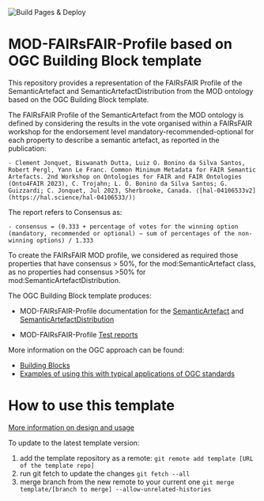 ![Build Pages & Deploy](https://github.com/FAIR-IMPACT/MOD-DCAT-profile/actions/workflows/pages/pages-build-deployment/badge.svg)

# MOD-FAIRsFAIR-Profile based on OGC Building Block template

This repository provides a representation of the FAIRsFAIR Profile of the SemanticArtefact and SemanticArtefactDistribution from the MOD ontology based on the OGC Building Block template.

The FAIRsFAIR Profile of the SemanticArtefact from the MOD ontology is defined by considering the results in the vote organised within a FAIRsFAIR workshop for the endorsement level mandatory-recommended-optional for each property to describe a semantic artefact, as reported in the publication:

    - Clement Jonquet, Biswanath Dutta, Luiz O. Bonino da Silva Santos, Robert Pergl, Yann Le Franc. Common Minimum Metadata for FAIR Semantic Artefacts. 2nd Workshop on Ontologies for FAIR and FAIR Ontologies (Onto4FAIR 2023), C. Trojahn; L. O. Bonino da Silva Santos; G. Guizzardi; C. Jonquet, Jul 2023, Sherbrooke, Canada. ⟨[hal-04106533v2](https://hal.science/hal-04106533/)⟩

The report refers to Consensus as:

    - consensus = (0.333 + percentage of votes for the winning option (mandatory, recommended or optional) − sum of percentages of the non-winning options) / 1.333


To create the FAIRsFAIR MOD profile, we considered as required those properties that have consensus > 50%, for the mod:SemanticArtefact class, as no properties had consensus >50% for mod:SemanticArtefactDistribution.

The OGC Building Block template produces:

- MOD-FAIRsFAIR-Profile documentation for the [SemanticArtefact](https://fair-impact.github.io/MOD-FAIRsFAIR-profile/build/generateddocs/slate-build/bbr/template/mod-fairsfair-semanticartefact/) and [SemanticArtefactDistribution](https://fair-impact.github.io/MOD-FAIRsFAIR-profile/build/generateddocs/slate-build/bbr/template/mod-fairsfair-semanticartefactdistribution/)

- MOD-FAIRsFAIR-Profile [Test reports](https://fair-impact.github.io/MOD-FAIRsFAIR-profile/build/tests/report.html)

More information on the OGC approach can be found:
- [Building Blocks](https://blocks.ogc.org/)
- [Examples of using this with typical applications of OGC standards](https://github.com/ogcincubator/bblocks-examples)


# How to use this template

[More information on design and usage](https://github.com/opengeospatial/bblock-template/blob/master/USAGE.md)

To update to the latest template version:
1. add the template repository as a remote:
    ```git remote add template [URL of the template repo]```
2. run git fetch to update the changes
    ```git fetch --all```
3. merge branch from the new remote to your current one
    ```git merge template/[branch to merge] --allow-unrelated-histories```

